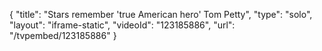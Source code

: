 {
    "title": "Stars remember 'true American hero' Tom Petty",
    "type": "solo",
    "layout": "iframe-static",
    "videoId": "123185886",
    "url": "\/tvpembed\/123185886"
}